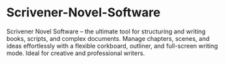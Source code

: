 # Scrivener-Novel-Software
Scrivener Novel Software – the ultimate tool for structuring and writing books, scripts, and complex documents. Manage chapters, scenes, and ideas effortlessly with a flexible corkboard, outliner, and full-screen writing mode. Ideal for creative and professional writers.
